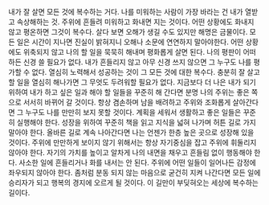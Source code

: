 
내가 잘 살면 모든 것에 복수하는 거다.
나를 미워하는 사람이 가장 바라는 건 내가 열받고 속상해하는 것.
주위에 흔들려 미워하고 화내면 지는 것이다.
어떤 상황에도 화내지 않고 평온하면 그것이 복수다.
살다 보면 오해가 생길 수도 있지만 해명은 금물이다.
모든 일은 시간이 지나면 진실이 밝혀지니 오해나 소문에 연연하지 말아야한다.
어떤 상황에도 위축되지 않고 나의 할 일을 묵묵히 해내며 평화롭게 살면 된다.
나의 평판이 어떠하든 신경 쓸 필요가 없다.
내가 흔들리지 않고 아무 신경 쓰지 않으면 그 누구도 나를 평가할 수 없다.
열심히 노력해서 성공하는 것이 그 모든 것에 대한 복수다.
충분히 잘 살고 할 일을 열심히 해나가면 그 무엇도 두려워할 필요가 없다.
지금보다 더 나은 내가 되기 위하여 내가 하고 싶은 일과 해야 할 일들을 꾸준히
해 간다면 분명 나의 주위는 좋은 쪽으로 서서히 바뀌어 갈 것이다.
항상 겸손하며 남을 배려하고 주위와 조화롭게 살아간다면 그 누구도 나를 만만히
보지 못할 것이다.
계획을 세워서 생활하고 좋은 일들은 꾸준히 실행해야 한다.
성장을 위하여 꾸준히 책을 읽고 지식을 넓혀 나가며 허튼 길로 가지 말아야 한다. 
올바른 길로 계속 나아간다면 나는 언젠가 한층 높은 곳으로 성장해 있을 것이다.
주위에 만만하게 보이지 않기 위해서는 항상 자기중심을 잡고 주위에 휘둘리지
않아야 한다.
자기의 가치를 높이고 알차게 나의 내면을 채우고 흔들림 없이 행동해야 한다.
사소한 일에 흔들리거나 화를 내서는 안 된다.
주위에 어떤 일들이 일어나든 감정에 좌우되지 않아야 한다.
좀처럼 분동 되지 않는 마음으로 굳건히 지켜 나간다면 모든 일에 승리자가 되고
행복의 경지에 오르게 될 것이다.
이 길만이 부딪혀오는 세상에 복수하는 길이다.
